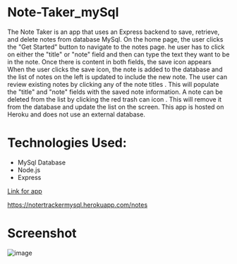# Note-Taker_mySql

The Note Taker is an app that uses an Express backend to save, retrieve, and delete notes from database MySql. On the home page, the user clicks the "Get Started" button to navigate to the notes page. he user has to click on either the "title" or "note" field and then can type the text they want to be in the note. Once there is content in both fields, the save icon appears When the user clicks the save icon, the note is added to the database and the list of notes on the left is updated to include the new note. The user can review existing notes by clicking any of the note titles . This will populate the "title" and "note" fields with the saved note information. A note can be deleted from the list by clicking the red trash can icon . This will remove it from the database and update the list on the screen. This app is hosted on Heroku and does not use an external database.

# Technologies Used:
- MySql Database
- Node.js
- Express

 [Link for app](https://notertrackermysql.herokuapp.com/notes)
 
 https://notertrackermysql.herokuapp.com/notes


# Screenshot
![image](https://user-images.githubusercontent.com/65205190/91343399-1cac6600-e7a2-11ea-8efd-2248c4af1fbe.png)

